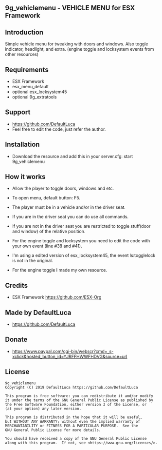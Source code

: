 ## 9g_vehiclemenu - VEHICLE MENU for ESX Framework



## Introduction

Simple vehicle menu for tweaking with doors and windows.
Also toggle indicator, headlight, and extra.
(engine toggle and locksystem events from other resources)


## Requirements

- ESX Framework
- esx_menu_default
- optional esx_locksystem45
- optional 9g_extratools


## Support

-   https://github.com/DefaultLuca
-   Feel free to edit the code, just refer the author.


## Installation

- Download the resource and add this in your server.cfg:
    start 9g_vehiclemenu


## How it works

- Allow the player to toggle doors, windows and etc.
- To open menu, default button: F5.
- The player must be in a vehicle and/or in the driver seat.
- If you are in the driver seat you can do use all commands.
- If you are not in the driver seat you are restricted to toggle stuff(door and window) of the relative position.

- For the engine toggle and locksystem you need to edit the code with your own event (line #38 and #41).
- I'm using a edited version of esx_locksystem45, the event ls:togglelock is not in the original.
- For the engine toggle I made my own resource.


## Credits

- ESX Framework
    https://github.com/ESX-Org


## Made by DefaultLuca

-    https://github.com/DefaultLuca


## Donate

-    https://www.paypal.com/cgi-bin/webscr?cmd=_s-xclick&hosted_button_id=YJRFFHWWFHDVG&source=url


## License
    9g_vehiclemenu
    Copyright (C) 2019 DefaultLuca https://github.com/DefaultLuca

    This program is free software: you can redistribute it and/or modify
    it under the terms of the GNU General Public License as published by
    the Free Software Foundation, either version 3 of the License, or
    (at your option) any later version.

    This program is distributed in the hope that it will be useful,
    but WITHOUT ANY WARRANTY; without even the implied warranty of
    MERCHANTABILITY or FITNESS FOR A PARTICULAR PURPOSE.  See the
    GNU General Public License for more details.

    You should have received a copy of the GNU General Public License
    along with this program.  If not, see <https://www.gnu.org/licenses/>.
    